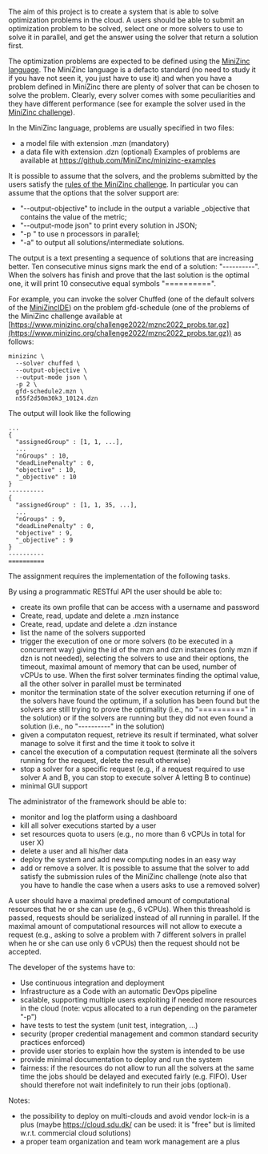 The aim of this project is to create a system that is able to solve optimization
problems in the cloud. A users should be able to submit an optimization problem to
be solved, select one or more solvers to use to solve it in parallel,
and get the answer using the solver that return a solution first.

The optimization problems are expected to be defined using the [MiniZinc
language](http://www.minizinc.org/). The MiniZinc language is a defacto standard
(no need to study it if you have not seen it, you just have to use it) and when
you have a problem defined in MiniZinc there are plenty of solver that can be
chosen to solve the problem. Clearly, every solver comes with some peculiarities
and they have different performance (see for example the solver used in the
[MiniZinc challenge](https://www.minizinc.org/challenge.html)).

In the MiniZinc language, problems are usually specified in two files:
- a model file with extension .mzn (mandatory)
- a data file with extension .dzn (optional)
Examples of problems are available at https://github.com/MiniZinc/minizinc-examples

It is possible to assume that the solvers, and the problems submitted by the
users satisfy the [rules of the MiniZinc
challenge](https://www.minizinc.org/challenge2022/rules2022.html).
In particular you can assume that the options
that the solver support are:
- "--output-objective" to include in the output a variable _objective that contains
  the value of the metric;
- "--output-mode json" to print every solution in JSON;
- "-p <n>" to use n processors in parallel;
- "-a" to output all solutions/intermediate solutions.

The output is a text presenting a sequence of solutions that are increasing better.
Ten consecutive minus signs mark the end of a solution: "----------". When the
solvers has finish and prove that the last solution is the optimal one, it will
print 10 consecutive equal symbols "==========".

For example, you can invoke the solver Chuffed 
(one of the default solvers of the [MiniZincIDE](https://www.minizinc.org/))
on the problem gfd-schedule (one of the problems of the MiniZinc challenge available at
[https://www.minizinc.org/challenge2022/mznc2022_probs.tar.gz](https://www.minizinc.org/challenge2022/mznc2022_probs.tar.gz)) as follows:

```
minizinc \
  --solver chuffed \
  --output-objective \
  --output-mode json \
  -p 2 \ 
  gfd-schedule2.mzn \
  n55f2d50m30k3_10124.dzn
```  

The output will look like the following

```
...
{
  "assignedGroup" : [1, 1, ...],
  ...
  "nGroups" : 10,
  "deadLinePenalty" : 0,
  "objective" : 10,
  "_objective" : 10
}
----------
{
  "assignedGroup" : [1, 1, 35, ...],
  ...
  "nGroups" : 9,
  "deadLinePenalty" : 0,
  "objective" : 9,
  "_objective" : 9
}
----------
==========
```  

The assignment requires the implementation of the following tasks.

By using a programmatic RESTful API the user should be able to:
- create its own profile that can be access with a username and password
- Create, read, update and delete a .mzn instance
- Create, read, update and delete a .dzn instance
- list the name of the solvers supported 
- trigger the execution of one or more solvers (to be executed in a concurrent way)
  giving the id of the mzn and dzn instances (only mzn if dzn is not needed),
  selecting the solvers to use and their options,
  the timeout, maximal amount of memory that can be used, number of vCPUs to use.
  When the first solver terminates finding the optimal value, all the other solver in parallel
  must be terminated
- monitor the termination state of the solver execution returning if one of the 
  solvers have found the optimum, if a solution has been found but the solvers are
  still trying to prove the optimality (i.e., no "==========" in the solution) or
  if the solvers are running but they did not even found a solution
  (i.e., no "----------" in the solution) 
- given a computaton request, retrieve its result if terminated, what solver
  manage to solve it first and the time it took to solve it
- cancel the execution of a computation request (terminate all the solvers 
  running for the request, delete the result otherwise)
- stop a solver for a specific request  (e.g., if a request required to use solver
  A and B, you can stop to execute solver A letting B to continue)
- minimal GUI support

The administrator of the framework should be able to:
- monitor and log the platform using a dashboard
- kill all solver executions started by a user
- set resources quota to users (e.g., no more than 6 vCPUs in total for user X)
- delete a user and all his/her data
- deploy the system and add new computing nodes in an easy way
- add or remove a solver. It is possible to assume that the solver to add
  satisfy the submission rules of the MiniZinc challenge (note also that you have to handle
  the case when a users asks to use a removed solver)

A user should have a maximal predefined amount of computational resources that
he or she can use (e.g., 6 vCPUs). When this threashold is passed, requests
should be serialized instead of all running in parallel. If the maximal amount
of computational resources will not allow to execute a request (e.g., asking to
solve a problem with 7 different solvers in prallel when he or she can use only
6 vCPUs) then the request should not be accepted.

The developer of the systems have to:
- Use continuous integration and deployment
- Infrastructure as a Code with an automatic DevOps pipeline
- scalable, supporting multiple users exploiting if needed more resources in the
  cloud (note: vcpus allocated to a run depending on the parameter "-p")
- have tests to test the system (unit test, integration, ...)
- security (proper credential management and common standard security practices
  enforced)
- provide user stories to explain how the system is intended to be use
- provide minimal documentation to deploy and run the system
- fairness: if the resources do not allow to run all the solvers at the same time
  the jobs should be delayed and executed fairly (e.g. FIFO).
  User should therefore not wait  indefinitely to run their jobs (optional).



Notes:
- the possibility to deploy on multi-clouds and avoid vendor lock-in is a plus
  (maybe https://cloud.sdu.dk/ can be used: it is "free" but is limited w.r.t. 
  commercial cloud solutions)
- a proper team organization and team work management are a plus
